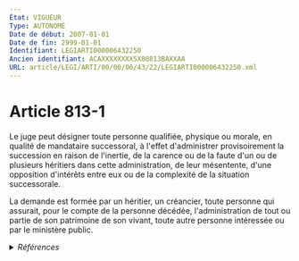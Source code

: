 ```yaml
---
État: VIGUEUR
Type: AUTONOME
Date de début: 2007-01-01
Date de fin: 2999-01-01
Identifiant: LEGIARTI000006432250
Ancien identifiant: ACAXXXXXXXX5X00813BAXXAA
URL: article/LEGI/ARTI/00/00/06/43/22/LEGIARTI000006432250.xml
---
```


<h1>Article 813-1</h1>

Le juge peut désigner toute personne qualifiée, physique ou morale, en qualité
de mandataire successoral, à l'effet d'administrer provisoirement la succession
en raison de l'inertie, de la carence ou de la faute d'un ou de plusieurs
héritiers dans cette administration, de leur mésentente, d'une opposition
d'intérêts entre eux ou de la complexité de la situation successorale.<br />

La demande est formée par un héritier, un créancier, toute personne qui
assurait, pour le compte de la personne décédée, l'administration de tout ou
partie de son patrimoine de son vivant, toute autre personne intéressée ou par
le ministère public.


<details>
  <summary><em>Références</em></summary>

  <h2>Articles faisant référence à l'article</h2>
  
  <ul>
    <li>
      <a href="https://legal.tricoteuses.fr//redirection/LEGIARTI000006431835?vers=git&vers=legifrance">Code civil - article 813 AUTONOME VIGUEUR, en vigueur depuis le 2007-01-01</a> CITATION source
    </li>
    <li>
      <a href="https://legal.tricoteuses.fr//redirection/LEGIARTI000039381337?vers=git&vers=legifrance">Code de procédure civile - article 1380 AUTONOME MODIFIE_MORT_NE, en vigueur du 2020-01-01 au 2019-12-23</a> CITATION source
    </li>
    <li>
      <a href="https://legal.tricoteuses.fr//redirection/LEGIARTI000006284835?vers=git&vers=legifrance">LOI n° 2006-728 du 23 juin 2006 portant réforme des successions et des libéralités - article 1 ENTIEREMENT_MODIF</a> CREATION cible
    </li>
    <li>
      <a href="https://legal.tricoteuses.fr//redirection/LEGIARTI000006412549?vers=git&vers=legifrance">Code de procédure civile - article 1380 AUTONOME MODIFIE, en vigueur du 2007-01-01 au 2020-01-01</a> CITATION source
    </li>
    <li>
      <a href="https://legal.tricoteuses.fr//redirection/LEGIARTI000006431844?vers=git&vers=legifrance">Code civil - article 814 AUTONOME VIGUEUR, en vigueur depuis le 2007-01-01</a> CITATION source
    </li>
    <li>
      <a href="https://legal.tricoteuses.fr//redirection/LEGIARTI000006432316?vers=git&vers=legifrance">Code civil - article 813-9 AUTONOME VIGUEUR, en vigueur depuis le 2007-01-01</a> CITATION source
    </li>
    <li>
      <a href="https://legal.tricoteuses.fr//redirection/LEGIARTI000020675721?vers=git&vers=legifrance">Code civil - article 815-7-1 AUTONOME VIGUEUR, en vigueur depuis le 2009-05-29</a> CITATION source
    </li>
  </ul>
  
  <h2>Références faites par l'article</h2>
  
  <ul>
    <li>
      2006-06-23 CREATION source <a href="https://legal.tricoteuses.fr//redirection/LEGIARTI000006284835?vers=git&vers=legifrance">LOI n° 2006-728 du 23 juin 2006 portant réforme des successions et des libéralités - article 1 ENTIEREMENT_MODIF</a>
    </li>
    <li>
      2999-01-01 CITATION cible <a href="https://legal.tricoteuses.fr//redirection/LEGIARTI000006431835?vers=git&vers=legifrance">Code civil - article 813 AUTONOME VIGUEUR, en vigueur depuis le 2007-01-01</a>
    </li>
    <li>
      2999-01-01 CITATION cible <a href="https://legal.tricoteuses.fr//redirection/LEGIARTI000006432316?vers=git&vers=legifrance">Code civil - article 813-9 AUTONOME VIGUEUR, en vigueur depuis le 2007-01-01</a>
    </li>
    <li>
      2999-01-01 CITATION cible <a href="https://legal.tricoteuses.fr//redirection/LEGIARTI000006431844?vers=git&vers=legifrance">Code civil - article 814 AUTONOME VIGUEUR, en vigueur depuis le 2007-01-01</a>
    </li>
    <li>
      2999-01-01 CITATION cible <a href="https://legal.tricoteuses.fr//redirection/LEGIARTI000020675721?vers=git&vers=legifrance">Code civil - article 815-7-1 AUTONOME VIGUEUR, en vigueur depuis le 2009-05-29</a>
    </li>
    <li>
      CODIFICATION source Loi 1803-04-19
    </li>
    <li>
      2999-01-01 CITATION cible <a href="https://legal.tricoteuses.fr//redirection/LEGIARTI000039381337?vers=git&vers=legifrance">Code de procédure civile - article 1380 AUTONOME MODIFIE_MORT_NE, en vigueur du 2020-01-01 au 2019-12-23</a>
    </li>
  </ul>
</details>
